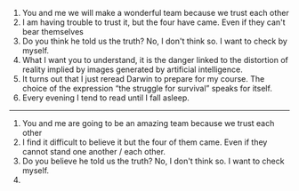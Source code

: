 1. You and me we will make a wonderful team because we trust each other
2. I am having trouble to trust it, but the four have came. Even if they can't bear themselves
3. Do you think he told us the truth? No, I don't think so. I want to check by myself. 
4. What I want you to understand, it is the danger linked to the distortion of reality implied by images generated by artificial intelligence.
5. It turns out that I just reread Darwin to prepare for my course. The choice of the expression “the struggle for survival” speaks for itself. 
6. Every evening I tend to read until I fall asleep.
___
1. You and me are going to be an amazing team because we trust each other
2. I find it difficult to believe it but the four of them came. Even if they cannot stand one another / each other. 
3. Do you believe he told us the truth? No, I don't think so. I want to check myself. 
4. 